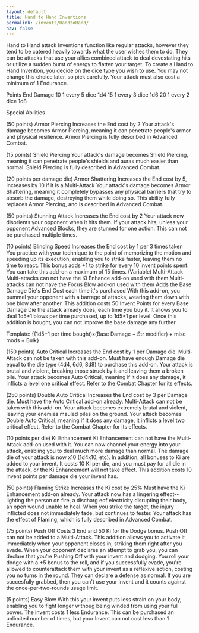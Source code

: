```yaml
---
layout: default
title: Hand to Hand Inventions
permalink: /invents/HandtoHand/
nav: false
---
```


Hand to Hand attack Inventions function like regular attacks, however they tend to be catered heavily towards what the user wishes them to do. They can be attacks that use your allies combined attack to deal devestating hits or utilize a sudden burst of energy to flatten your target. To create a Hand to Hand Invention, you decide on the dice type you wish to use. You may not change this choice later, so pick carefully. Your attack must also cost a minimum of 1 Endurance.

Points End Damage
10 1 every 5 dice 1d4
15 1 every 3 dice 1d6
20 1 every 2 dice 1d8

Special Abilities

(50 points) Armor Piercing
Increases the End cost by 2 Your attack's damage becomes Armor Piercing, meaning it can penetrate people's armor and physical resilience. Armor Piercing is fully described in Advanced Combat.

(15 points) Shield Piercing
Your attack's damage becomes Shield Piercing, meaning it can penetrate people's shields and auras much easier than normal. Shield Piercing is fully described in Advanced Combat.

(20 points per damage die) Armor Shattering
Increases the End cost by 5, Increases by 10 if it is a Multi-Attack Your attack's damage becomes Armor Shattering, meaning it completely bypasses any physical barriers that try to absorb the damage, destroying them while doing so. This ability fully replaces Armor Piercing, and is described in Advanced Combat.

(50 points) Stunning Attack
Increases the End cost by 2 Your attack now disorients your opponent when it hits them. If your attack hits, unless your opponent Advanced Blocks, they are stunned for one action. This can not be purchased multiple times.

(10 points) Blinding Speed
Increases the End cost by 1 per 3 times taken You practice with your technique to the point of memorizing the motion and speeding up its execution, enabling you to strike faster, leaving them no time to react. This bonus adds +1 to strike for every 10 invent points spent. You can take this add-on a maximum of 15 times.
(Variable) Multi-Attack
Multi-attacks can not have the Ki Enhance add-on used with them
Multi-attacks can not have the Focus Blow add-on used with them
Adds the Base Damage Die's End Cost each time it's purchased With this add-on, you pummel your opponent with a barrage of attacks, wearing them down with one blow after another.
This addition costs 50 Invent Points for every Base Damage Die the attack already does, each time you buy it. It allows you to deal 1d5+1 blows per time purchased, up to 1d5+1 per level. Once this addition is bought, you can not improve the base damage any further.

Template: {(1d5+1 per time bought)x(Base Damage + Str modifier) + misc mods + Bulk}

(150 points) Auto Critical
Increases the End cost by 1 per Damage die.
Multi-Attack can not be taken with this add-on.
Must have enough Damage die equal to the die type (4d4, 6d6, 8d8) to purchase this add-on. Your attack is brutal and violent, breaking those struck by it and leaving them a broken pile. Your attack becomes Auto Critical, meaning if it does any damage, it inflicts a level one critical effect. Refer to the Combat Chapter for its effects.

(250 points) Double Auto Critical
Increases the End cost by 3 per Damage die.
Must have the Auto Critical add-on already.
Multi-Attack can not be taken with this add-on. Your attack becomes extremely brutal and violent, leaving your enemies mauled piles on the ground. Your attack becomes Double Auto Critical, meaning if it does any damage, it inflicts a level two critical effect. Refer to the Combat Chapter for its effects.

(10 points per die) Ki Enhancement
Ki Enhancement can not have the Multi-Attack add-on used with it. You can now channel your energy into your attack, enabling you to deal much more damage than normal. The damage die of your attack is now x10 (1d4x10, etc). In addition, all bonuses to Ki are added to your invent. It costs 10 Ki per die, and you must pay for all die in the attack, or the Ki Enhancement will not take effect. This addition costs 10 invent points per damage die your invent has.

(50 points) Flaming Strike
Increases the Ki cost by 25%
Must have the Ki Enhancement add-on already. Your attack now has a lingering effect--lighting the person on fire, a discharg eof electricity disrupting their body, an open wound unable to heal. When you strike the target, the injury inflicted does not immediately fade, but continues to fester. Your attack has the effect of Flaming, which is fully described in Advanced Combat.

(75 points) Push Off
Costs 3 End and 50 Ki for the Dodge bonus.
Push Off can not be added to a Multi-Attack. This addition allows you to activate it immediately when your opponent closes in, striking them right after you evade. When your opponent declares an attempt to grab you, you can declare that you're Pushing Off with your invent and dodging. You roll your dodge with a +5 bonus to the roll, and if you successfully evade, you're allowed to counterattack them with your invent as a reflexive action, costing you no turns in the round. They can declare a defense as normal. If you are succesfully grabbed, then you can't use your invent and it counts against the once-per-two-rounds usage limit.

(5 points) Easy Blow
With this your invent puts less strain on your body, enabling you to fight longer withoug being winded from using your full power. The invent costs 1 less Endurance. This can be purchased an unlimited number of times, but your Invent can not cost less than 1 Endurance.